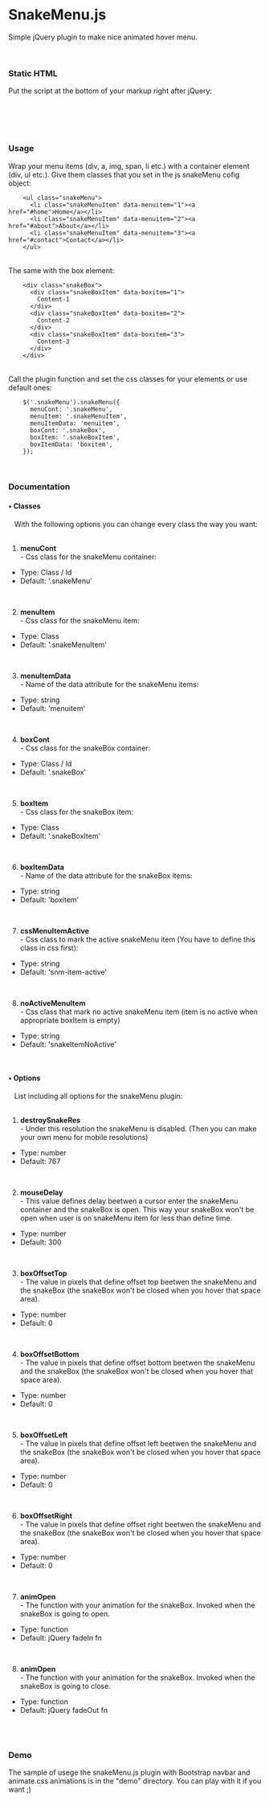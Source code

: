 # SnakeMenu.js
Simple jQuery plugin to make nice animated hover menu.

<br>
<h3>Static HTML</h3>
Put the script at the bottom of your markup right after jQuery:

<code> <script src="filespath/jquery-3.2.1.min.js"></script> </code> <br>
<code> <script src="filespath/snakeMenu-1.1.min.js"></script> </code>
  
<br>  
<h3>Usage</h3>

Wrap your menu items (div, a, img, span, li etc.) with a container element (div, ul etc.). Give them classes that you set
in the js snakeMenu cofig object:

        <ul class="snakeMenu">
          <li class="snakeMenuItem" data-menuitem="1"><a href="#home">Home</a></li>
          <li class="snakeMenuItem" data-menuitem="2"><a href="#about">About</a></li>
          <li class="snakeMenuItem" data-menuitem="3"><a href="#contact">Contact</a></li>
        </ul>
      
<br>
The same with the box element:   

        <div class="snakeBox">
          <div class="snakeBoxItem" data-boxitem="1">
            Content-1
          </div>
          <div class="snakeBoxItem" data-boxitem="2">
            Content-2
          </div>
          <div class="snakeBoxItem" data-boxitem="3">
            Content-3
          </div>
	    </div>

<br>
Call the plugin function and set the css classes for your elements or use default ones:

        $('.snakeMenu').snakeMenu({
          menuCont: '.snakeMenu',
          menuItem: '.snakeMenuItem',
          menuItemData: 'menuitem',
          boxCont: '.snakeBox',
          boxItem: '.snakeBoxItem',
          boxItemData: 'boxitem',
        });
	

<br>
<h3>Documentation</h3>

<h4>&bull; Classes</h4> 
&nbsp;&nbsp;&nbsp;With the following options you can change every class the way you want: <br><br>

1. <b>menuCont</b> <br>- Css class for the snakeMenu container:
<ul>
	<li>Type: Class / Id</li>
	<li>Default: '.snakeMenu'</li>
</ul>
<br>

2. <b>menuItem</b> <br>- Css class for the snakeMenu item:
<ul>
	<li>Type: Class</li>
	<li>Default: '.snakeMenuItem'</li>
</ul>
<br>

3. <b>menuItemData</b> <br>- Name of the data attribute for the snakeMenu items:
<ul>
	<li>Type: string</li>
	<li>Default: 'menuitem'</li>
</ul>
<br>

4. <b>boxCont</b> <br>- Css class for the snakeBox container:
<ul>
	<li>Type: Class / Id</li>
	<li>Default: '.snakeBox'</li>
</ul>
<br>

5. <b>boxItem</b> <br>- Css class for the snakeBox item:
<ul>
	<li>Type: Class</li>
	<li>Default: '.snakeBoxItem'</li>
</ul>
<br>

6. <b>boxItemData</b> <br>- Name of the data attribute for the snakeBox items:
<ul>
	<li>Type: string</li>
	<li>Default: 'boxitem'</li>
</ul>
<br>

7. <b>cssMenuItemActive</b> <br>- Css class to mark the active snakeMenu item (You have to define this class in css first):
<ul>
	<li>Type: string</li>
	<li>Default: 'snm-item-active' </li>
</ul>
<br>

8. <b>noActiveMenuItem</b> <br>- Css class that mark no active snakeMenu item (item is no active when appropriate boxItem is empty)
<ul>
	<li>Type: string</li>
	<li>Default: 'snakeItemNoActive' </li>
</ul>
<br>

<h4>&bull; Options</h4> 
&nbsp;&nbsp;&nbsp;List including all options for the snakeMenu plugin: <br><br>

1. <b>destroySnakeRes</b> <br>- Under this resolution the snakeMenu is disabled. (Then you can make your own menu for mobile resolutions)
<ul>
	<li>Type: number</li>
	<li>Default: 767 </li>
</ul>
<br>

2. <b>mouseDelay</b> <br>- This value defines delay beetwen a cursor enter the snakeMenu container and the snakeBox is open. This way your snakeBox won't be open when user is on snakeMenu item for less than define time. 
<ul>
	<li>Type: number</li>
	<li>Default: 300 </li>
</ul>
<br>

3. <b>boxOffsetTop</b> <br>- The value in pixels that define offset top beetwen the snakeMenu and the snakeBox (the snakeBox won't be closed when you hover that space area).
<ul>
	<li>Type: number</li>
	<li>Default: 0 </li>
</ul>
<br>

4. <b>boxOffsetBottom</b> <br>- The value in pixels that define offset bottom beetwen the snakeMenu and the snakeBox (the snakeBox won't be closed when you hover that space area).
<ul>
	<li>Type: number</li>
	<li>Default: 0 </li>
</ul>
<br>

5. <b>boxOffsetLeft</b> <br>- The value in pixels that define offset left beetwen the snakeMenu and the snakeBox (the snakeBox won't be closed when you hover that space area).
<ul>
	<li>Type: number</li>
	<li>Default: 0 </li>
</ul>
<br>

6. <b>boxOffsetRight</b> <br>- The value in pixels that define offset right beetwen the snakeMenu and the snakeBox (the snakeBox won't be closed when you hover that space area).
<ul>
	<li>Type: number</li>
	<li>Default: 0 </li>
</ul>
<br>

7. <b>animOpen</b> <br>- The function with your animation for the snakeBox. Invoked when the snakeBox is going to open.
<ul>
	<li>Type: function</li>
	<li>Default: jQuery fadeIn fn </li>
</ul>
<br>

8. <b>animOpen</b> <br>- The function with your animation for the snakeBox. Invoked when the snakeBox is going to close.
<ul>
	<li>Type: function</li>
	<li>Default: jQuery fadeOut fn </li>
</ul>
<br>

<br>
<h3>Demo</h3>

The sample of usege the snakeMenu.js plugin with Bootstrap navbar and animate.css animations is in the "demo" directory. You can play with it if you want ;)

